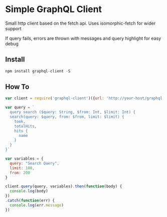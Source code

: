 # Simple GraphQL Client
Small http client based on the fetch api. Uses isomorphic-fetch for wider support

If query fails, errors are thrown with messages and query highlight for easy debug

## Install
```javascript
npm install graphql-client -S
```

## How To
```javascript
var client = require('graphql-client')({url: 'http://your-host/graphql'})

var query = `
  query search ($query: String, $from: Int, $limit: Int) {
  search(query: $query, from: $from, limit: $limit) {
    took,
    totalHits,
    hits {
      name
    }
  }
}`

var variables = {
  query: "Search Query",
  limit: 100,
  from: 200
}

client.query(query, variables).then(function(body) {
  console.log(body)
})
.catch(function(err) {
  console.log(err.message)
})
```
